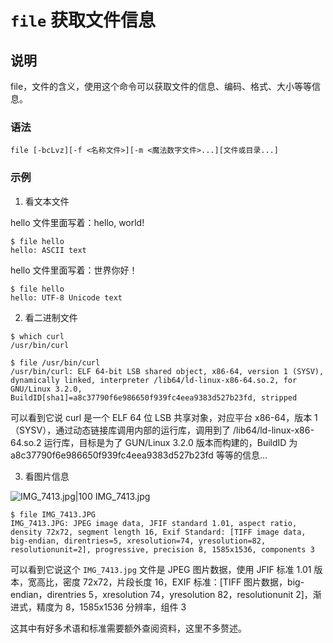 # `file` 获取文件信息

## 说明

file，文件的含义，使用这个命令可以获取文件的信息、编码、格式、大小等等信息。

### 语法

```shell
file [-bcLvz][-f <名称文件>][-m <魔法数字文件>...][文件或目录...]
```

### 示例

1. 看文本文件

hello 文件里面写着：hello, world!

```shell
$ file hello
hello: ASCII text
```

hello 文件里面写着：世界你好！

```shell
$ file hello
hello: UTF-8 Unicode text
```

2. 看二进制文件

```shell
$ which curl
/usr/bin/curl

$ file /usr/bin/curl
/usr/bin/curl: ELF 64-bit LSB shared object, x86-64, version 1 (SYSV), dynamically linked, interpreter /lib64/ld-linux-x86-64.so.2, for GNU/Linux 3.2.0, BuildID[sha1]=a8c37790f6e986650f939fc4eea9383d527b23fd, stripped
```

可以看到它说 curl 是一个 ELF 64 位 LSB 共享对象，对应平台 x86-64，版本 1（SYSV），通过动态链接库调用内部的运行库，调用到了 /lib64/ld-linux-x86-64.so.2 运行库，目标是为了 GUN/Linux 3.2.0 版本而构建的，BuildID 为 a8c37790f6e986650f939fc4eea9383d527b23fd 等等的信息...

3. 看图片信息

![IMG_7413.jpg|100](assets/IMG_7413.jpg)
IMG_7413.jpg

```shell
$ file IMG_7413.JPG
IMG_7413.JPG: JPEG image data, JFIF standard 1.01, aspect ratio, density 72x72, segment length 16, Exif Standard: [TIFF image data, big-endian, direntries=5, xresolution=74, yresolution=82, resolutionunit=2], progressive, precision 8, 1585x1536, components 3
```

可以看到它说这个 `IMG_7413.jpg` 文件是 JPEG 图片数据，使用 JFIF 标准 1.01 版本，宽高比，密度 72x72，片段长度 16，EXIF 标准：[TIFF 图片数据，big-endian，direntries 5，xresolution 74，yresolution 82，resolutionunit 2]，渐进式，精度为 8，1585x1536 分辨率，组件 3

这其中有好多术语和标准需要额外查阅资料，这里不多赘述。